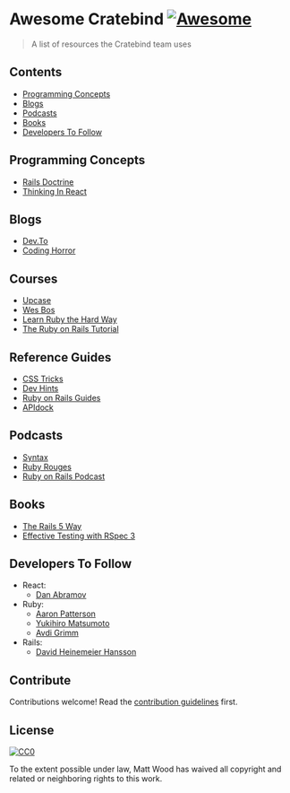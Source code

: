 # Awesome Cratebind [![Awesome](https://awesome.re/badge.svg)](https://awesome.re)

> A list of resources the Cratebind team uses


## Contents

- [Programming Concepts](#programming-concepts)
- [Blogs](#blogs)
- [Podcasts](#podcasts)
- [Books](#books)
- [Developers To Follow](#developers-to-follow)

## Programming Concepts
- [Rails Doctrine](https://rubyonrails.org/doctrine/)
- [Thinking In React](https://reactjs.org/docs/thinking-in-react.html)

## Blogs
- [Dev.To](https://dev.to/)
- [Coding Horror](https://blog.codinghorror.com/)

## Courses
- [Upcase](https://thoughtbot.com/upcase/)
- [Wes Bos](https://wesbos.com/courses/)
- [Learn Ruby the Hard Way](https://learnrubythehardway.org/book/)
- [The Ruby on Rails Tutorial](https://www.railstutorial.org/book/frontmatter)

## Reference Guides
- [CSS Tricks](https://css-tricks.com/)
- [Dev Hints](https://devhints.io/)
- [Ruby on Rails Guides](https://guides.rubyonrails.org/)
- [APIdock](https://apidock.com/)

## Podcasts
- [Syntax](https://syntax.fm)
- [Ruby Rouges](https://devchat.tv/ruby-rogues/)
- [Ruby on Rails Podcast](http://5by5.tv/rubyonrails)

## Books
- [The Rails 5 Way](https://www.amazon.com/Rails-Way-Addison-Wesley-Professional-Ruby/dp/0134657675)
- [Effective Testing with RSpec 3](https://www.amazon.com/Effective-Testing-RSpec-Build-Confidence/dp/1680501984)

## Developers To Follow
- React:
  - [Dan Abramov](https://twitter.com/dan_abramov/)
- Ruby:
  - [Aaron Patterson](https://twitter.com/tenderlove)
  - [Yukihiro Matsumoto](https://twitter.com/yukihiro_matz)
  - [Avdi Grimm](https://twitter.com/avdi)
- Rails:
  - [David Heinemeier Hansson](https://twitter.com/dhh)

## Contribute

Contributions welcome! Read the [contribution guidelines](contributing.md) first.


## License

[![CC0](http://mirrors.creativecommons.org/presskit/buttons/88x31/svg/cc-zero.svg)](http://creativecommons.org/publicdomain/zero/1.0)

To the extent possible under law, Matt Wood has waived all copyright and
related or neighboring rights to this work.
